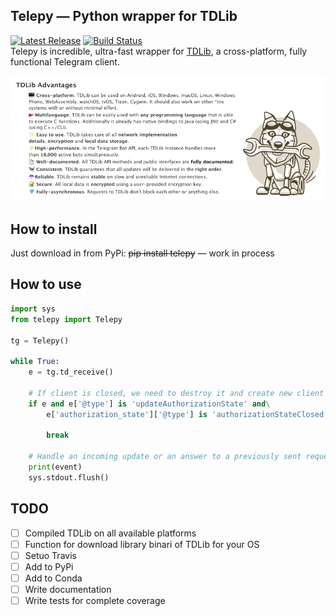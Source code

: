 ## Telepy — Python wrapper for TDLib
[![Latest Release](https://pypip.in/version/telepy/badge.svg)](https://pypi.python.org/pypi/telepy/) [![Build Status](https://travis-ci.org/Ivan-Istomin/telepy.svg?branch=master)](https://travis-ci.org/Ivan-Istomin/telepy)  
Telepy is incredible, ultra-fast wrapper for [TDLib](https://core.telegram.org/tdlib), a cross-platform, fully functional Telegram client.

![](assets/rex.png)

## How to install
Just download in from PyPi:
~~pip install telepy~~ — work in process


## How to use

```python
import sys
from telepy import Telepy

tg = Telepy()

while True:
    e = tg.td_receive()

    # If client is closed, we need to destroy it and create new client
    if e and e['@type'] is 'updateAuthorizationState' and\
        e['authorization_state']['@type'] is 'authorizationStateClosed':
        
        break

    # Handle an incoming update or an answer to a previously sent request
    print(event)
    sys.stdout.flush()
```

## TODO

- [ ] Compiled TDLib on all available platforms
- [ ] Function for download library binari of TDLib for your OS
- [ ] Setuo Travis
- [ ] Add to PyPi
- [ ] Add to Conda
- [ ] Write documentation
- [ ] Write tests for complete coverage